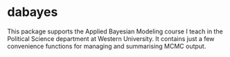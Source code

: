 # dabayes

This package supports the Applied Bayesian Modeling course I teach in the Political Science department at Western University.  It contains just a few convenience functions for managing and summarising MCMC output. 